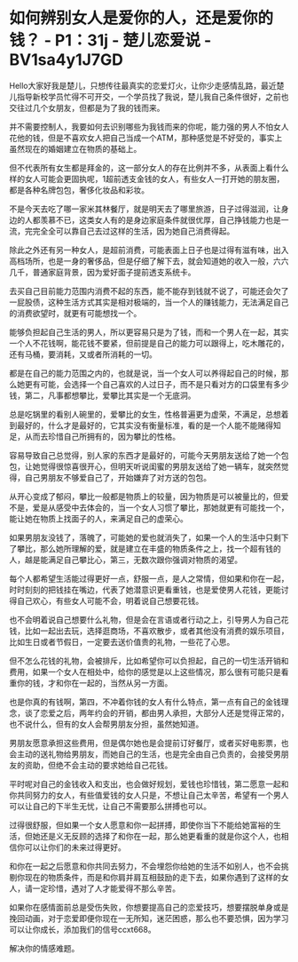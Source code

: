 # 如何辨别女人是爱你的人，还是爱你的钱？ - P1：31j - 楚儿恋爱说 - BV1sa4y1J7GD

Hello大家好我是楚儿，只想传往最真实的恋爱灯火，让你少走感情乱路，最近楚儿指导新校学员忙得不可开交，一个学员找了我说，楚儿我自己条件很好，之前也交往过几个女朋友，但都是为了我的钱而来。

并不需要控制人，我要如何去识别哪些为我钱而来的你呢，能力强的男人不怕女人花他的钱，但是不喜欢女人把自己当成一个ATM，那种感觉是不好受的，事实上虽然现在的婚姻建立在物质的基础上。

但不代表所有女生都是拜金的，这一部分女人的存在比例并不多，从表面上看什么样的女人可能会更固执呢，1超前透支金钱的女人，有些女人一打开她的朋友圈，都是各种名牌包包，奢侈化妆品和彩妆。

不是今天去吃了哪一家米其林餐厅，就是明天去了哪里旅游，日子过得滋润，让身边的人都羡慕不已，这类女人有的是身边家庭条件就很优厚，自己挣钱能力也是一流，完完全全可以靠自己去过这样的生活，因为她自己消费得起。

除此之外还有另一种女人，是超前消费，可能表面上日子也是过得有滋有味，出入高档场所，也是一身的奢侈品，但是仔细了解下去，就会知道她的收入一般，六六几千，普通家庭背景，因为爱好面子提前透支系统卡。

去买自己目前能力范围内消费不起的东西，能不能存到钱就不说了，可能还会欠了一屁股债，这种生活方式其实是相对极端的，当一个人的赚钱能力，无法满足自己的消费欲望时，就更有可能想找一个。

能够负担起自己生活的男人，所以更容易只是为了钱，而和一个男人在一起，其实一个人不花钱啊，能花钱不要紧，但前提是自己的能力可以跟得上，吃木雕花的，还有马桶，要消耗，又或者所消耗的一切。

都是在自己的能力范围之内的，也就是说，当一个女人可以养得起自己的时候，那么她更有可能，会选择一个自己喜欢的人过日子，而不是只看对方的口袋里有多少钱，第二，凡事都想攀比，爱攀比其实是一个无底洞。

总是吃锅里的看别人碗里的，爱攀比的女生，性格普遍更为虚荣，不满足，总想着到最好的，什么才是最好的，它其实没有衡量标准，看的是一个人能不能赌得知足，从而去珍惜自己所拥有的，因为攀比的性格。

容易导致自己总觉得，别人家的东西才是最好的，可能今天男朋友送给了她一个包包，让她觉得很惊喜很开心，但明天听说闺蜜的男朋友送给了她一辆车，就突然觉得，自己男朋友不够爱自己了，开始嫌弃了对方送的包包。

从开心变成了郁闷，攀比一般都是物质上的较量，因为物质是可以被量比的，但爱不是，爱是从感受中去体会的，当一个女人习惯了攀比，那她就更有可能找一个，能让她在物质上找面子的人，来满足自己的虚荣心。

如果男朋友没钱了，落魄了，可能她的爱也就消失了，如果一个人的生活中只剩下了攀比，那么她所理解的爱，就是建立在丰盛的物质条件之上，找一个超有钱的人，越是能满足自己攀比心，第三，无数次跟你强调对物质的渴望。

每个人都希望生活能过得更好一点，舒服一点，是人之常情，但如果和你在一起，时时刻刻的把钱挂在嘴边，代表了她潜意识更看重钱，也是爱使男人花钱，更能讨得自己欢心，有些女人可能不会，明着说自己想要花钱。

也不会明着说自己想要什么礼物，但是会在言语或者行动之上，引导男人为自己花钱，比如一起出去玩，选择逛商场，不喜欢散步，或者其他没有消费的娱乐项目，比如生日或者节假日，一定要去送价值贵的礼物，一些花了心思。

但不怎么花钱的礼物，会被排斥，比如希望你可以负担起，自己的一切生活开销和费用，如果一个女人在相处中，给你的感觉是以上这些情况，那么很有可能只是看重你的钱，才和你在一起的，当然从另一方面。

也是你真的有钱啊，第四，不冲着你钱的女人有什么特点，第一点有自己的金钱理念，谈了恋爱之后，两年约会的开销，都由男人承担，大部分人还是觉得正常的，也不说什么，但有的女人会帮男朋友分担，虽然她知道。

男朋友愿意承担这些费用，但是偶尔她也是会提前订好餐厅，或者买好电影票，也会主动的送礼物给男朋友，而她自己的生活，也是完全由自己负责的，会接受男朋友的资助，但绝不会主动的要求她给自己花钱。

平时呢对自己的金钱收入和支出，也会做好规划，爱钱也珍惜钱，第二愿意一起和你共同努力的女人，有些值爱钱的女人只是，不想让自己太辛苦，希望有一个男人可以让自己的下半生无忧，让自己不需要那么拼搏也可以。

过得很舒服，但如果一个女人愿意和你一起拼搏，即使你当下不能给她富裕的生活，但她还是义无反顾的选择了和你在一起，那么她更看重的就是你这个人，也相信你可以让你们的未来过得更好。

和你在一起之后愿意和你共同去努力，不会埋怨你给她的生活不如别人，也不会挑剔你现在的物质条件，而是和你肩并肩互相鼓励的走下去，如果你遇到了这样的女人，请一定珍惜，遇对了人才能爱得不那么辛苦。

如果你在感情面前总是受伤失败，你想要提高自己的恋爱技巧，想要摆脱单身或是挽回动画，对于恋爱即便你现在一无所知，迷茫困惑，那么也不要恐惧，因为学习可以让你成长，添加我们的信号ccxt668。

解决你的情感难题。